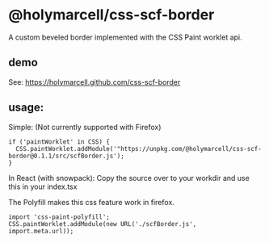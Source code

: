 # @holymarcell/css-scf-border

A custom beveled border implemented with the CSS Paint worklet api.

## demo

See: https://holymarcell.github.com/css-scf-border

## usage:

Simple: (Not currently supported with Firefox)

```
if ('paintWorklet' in CSS) {
  CSS.paintWorklet.addModule('"https://unpkg.com/@holymarcell/css-scf-border@0.1.1/src/scfBorder.js');
}
```

In React (with snowpack): Copy the source over to your workdir and use this in your index.tsx

The Polyfill makes this css feature work in firefox.
```
import 'css-paint-polyfill';
CSS.paintWorklet.addModule(new URL('./scfBorder.js', import.meta.url));

```
